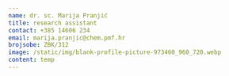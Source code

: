 ```yaml
---
name: dr. sc. Marija Pranjić
title: research assistant
contact: +385 14606 234
email: marija.pranjic@chem.pmf.hr
brojsobe: ZBK/312
image: /static/img/blank-profile-picture-973460_960_720.webp
content: t﻿emp
---
```

